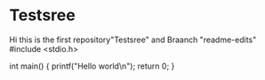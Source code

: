 # Testsree
Hi this is the first repository"Testsree"
and Braanch "readme-edits"
#include <stdio.h>
 
int main()
{
  printf("Hello world\n");
  return 0;
}

